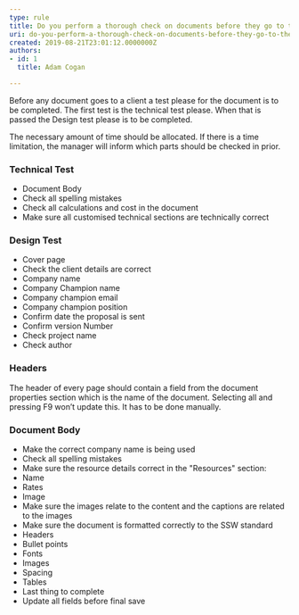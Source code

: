 ```yaml
---
type: rule
title: Do you perform a thorough check on documents before they go to the client?
uri: do-you-perform-a-thorough-check-on-documents-before-they-go-to-the-client
created: 2019-08-21T23:01:12.0000000Z
authors:
- id: 1
  title: Adam Cogan

---
```


​Before any document goes to a client a test please for the document is to be completed. The first test is the technical test please. When that is passed the Design test please is to be completed.

The necessary amo​unt of time should be allocated. If there is a time limitation, the manager will inform which parts should be checked in prior.​
 
### ​Technical Test


- Document Body
- Check all spelling mistakes
- Check all calculations and cost in the document
- Make sure all customised technical sections are technically correct


### Design Test




- Cover page
- Check the client details are correct
- Company name
- Company Champion name
- Company champion email
- Company champion position
- Confirm date the proposal is sent
- Confirm version Number
- Check project name
- Check author


### Headers
The header of every page should contain a field from the document properties section which is the name of the document. Selecting all and pressing F9 won’t update this. It has to be done manually.

### ​Document Body

- Make the correct company name is being used
- Check all spelling mistakes
- Make sure the resource details correct in the "Resources" section: 
- Name
- Rates
- Image
- Make sure the images relate to the content and the captions are related to the images
- Make sure the document is formatted correctly to the SSW standard
- Headers
- Bullet points
- Fonts
- Images
- Spacing
- Tables
- Last thing to complete 
- Update all fields before final save​
